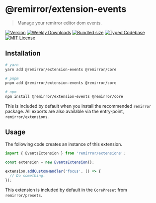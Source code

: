 # @remirror/extension-events

> Manage your remirror editor dom events.

[![Version][version]][npm] [![Weekly Downloads][downloads-badge]][npm] [![Bundled size][size-badge]][size] [![Typed Codebase][typescript]](#) [![MIT License][license]](#)

[version]: https://flat.badgen.net/npm/v/@remirror/extension-events
[npm]: https://npmjs.com/package/@remirror/extension-events
[license]: https://flat.badgen.net/badge/license/MIT/purple
[size]: https://bundlephobia.com/result?p=@remirror/extension-events
[size-badge]: https://flat.badgen.net/bundlephobia/minzip/@remirror/extension-events
[typescript]: https://flat.badgen.net/badge/icon/TypeScript?icon=typescript&label
[downloads-badge]: https://badgen.net/npm/dw/@remirror/extension-events/red?icon=npm

## Installation

```bash
# yarn
yarn add @remirror/extension-events @remirror/core

# pnpm
pnpm add @remirror/extension-events @remirror/core

# npm
npm install @remirror/extension-events @remirror/core
```

This is included by default when you install the recommended `remirror` package. All exports are also available via the entry-point, `remirror/extensions`.

## Usage

The following code creates an instance of this extension.

```ts
import { EventsExtension } from 'remirror/extensions';

const extension = new EventsExtension();

extension.addCustomHandler('focus', () => {
  // Do something.
});
```

This extension is included by default in the `CorePreset` from `remirror/presets`.
